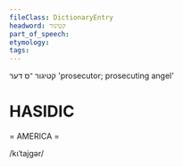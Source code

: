 ```yaml
---
fileClass: DictionaryEntry
headword: קטיגור
part_of_speech: 
etymology: 
tags: 
---
```

קטיגור
־ס
דער
'prosecutor; prosecuting angel'

HASIDIC
=======
= AMERICA = 

/kɩˈtajgər/